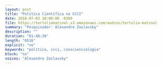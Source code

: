 ```yaml
---
layout: post
title: "Política Científica na CCCI"
date: 2016-07-03 10:00:00 -0300
file: https://tertuliamatinal.s3.amazonaws.com/audios/tertulia-matinal-001-politica-DFQvsZ-l3mc.mp3
summary: "Pesquisador: Alexandre Zaslavsky"
description: ""
duration: "01:48:36" 
length: "6516"
explicit: "no" 
keywords: "política, ccci, conscienciologia"
block: "no" 
voices: "Alexandre Zaslavsky"
---
```

